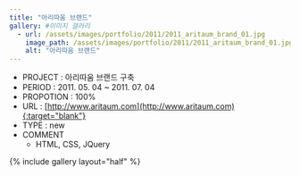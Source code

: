 ```yaml
---
title: "아리따움 브랜드"
gallery: #이미지 갤러리
  - url: /assets/images/portfolio/2011/2011_aritaum_brand_01.jpg
    image_path: /assets/images/portfolio/2011/2011_aritaum_brand_01.jpg
    alt: "아리따움 브랜드"
---
```


- PROJECT : 아리따움 브랜드 구축
- PERIOD : 2011. 05. 04 ~ 2011. 07. 04
- PROPOTION : 100%
- URL : [http://www.aritaum.com](http://www.aritaum.com){:target="blank"}
- TYPE : new
- COMMENT
  - HTML, CSS, JQuery

{% include gallery layout="half" %}
